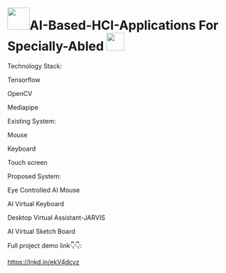 # <img src="https://media.giphy.com/media/8FlwO2t0cDh7RPyzUP/giphy.gif" width="50px">AI-Based-HCI-Applications For Specially-Abled <img src="https://media.giphy.com/media/9KNNKJ3u8QjCOatFWe/giphy.gif" width="40px">


Technology Stack:

Tensorflow

OpenCV

Mediapipe

Existing System:

Mouse

Keyboard

Touch screen

Proposed System:

Eye Controlled AI Mouse

AI Virtual Keyboard

Desktop Virtual Assistant-JARVIS

AI Virtual Sketch Board

Full project demo link👇👇:

https://lnkd.in/ekV4dcvz

